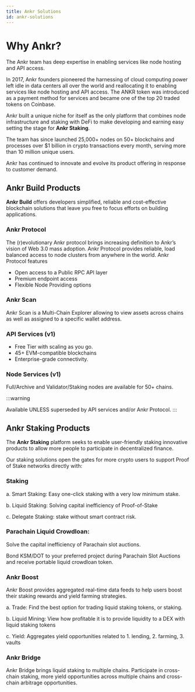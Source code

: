 ```yaml
---
title: Ankr Solutions
id: ankr-solutions
---
```


# Why Ankr?

The Ankr team has deep expertise in enabling services like node hosting and API access. 

In 2017, Ankr founders pioneered the harnessing of cloud computing power left idle in data centers all over the world and reallocating it to enabling services like node hosting and API access. The ANKR token was introduced as a payment method for services and became one of the top 20 traded tokens on Coinbase. 

Ankr built a unique niche for itself as the only platform that combines node infrastructure and staking with DeFi to make developing and earning easy setting the stage for **Ankr Staking**. 

The team has since launched 25,000+ nodes on 50+ blockchains and processes over $1 billion in crypto transactions every month, serving more than 10 million unique users.

Ankr has continued to innovate and evolve its product offering in response to customer demand.

## Ankr Build Products

**Ankr Build** offers developers simplified, reliable and cost-effective blockchain solutions that leave you free to focus efforts on building applications.

### Ankr Protocol
The (r)evolutionary Ankr protocol brings increasing definition to Ankr’s vision of Web 3.0 mass adoption. Ankr Protocol provides reliable, load balanced access to node clusters from anywhere in the world.
Ankr Protocol features 
- Open access to a Public RPC API layer
- Premium endpoint access
- Flexible Node Providing options 

### Ankr Scan
Ankr Scan is a Multi-Chain Explorer allowing to view assets across chains as well as assigned to a specific wallet address.  

### API Services (v1)
- Free Tier with scaling as you go.
- 45+ EVM-compatible blockchains
- Enterprise-grade connectivity.

### Node Services (v1)
Full/Archive and Validator/Staking nodes are available for 50+ chains. 

:::warning

Available UNLESS superseded by API services and/or Ankr Protocol.
:::

## Ankr Staking Products

The **Ankr Staking** platform seeks to enable user-friendly staking innovative products to allow more people to participate in decentralized finance. 

Our staking solutions open the gates for more crypto users to support Proof of Stake networks directly with: 

### Staking

a. Smart Staking: Easy one-click staking with a very low minimum stake.

b. Liquid Staking: Solving capital inefficiency of Proof-of-Stake

c. Delegate Staking: stake without smart contract risk. 

### Parachain Liquid Crowdloan:

Solve the capital inefficiency of Parachain slot auctions.

Bond KSM/DOT to your preferred project during Parachain Slot Auctions and receive portable liquid crowdloan token. 

### Ankr Boost

Ankr Boost provides aggregated real-time data feeds to help users boost their staking rewards and yield farming strategies. 

a. Trade: Find the best option for trading liquid staking tokens, or staking.

b. Liquid Mining: View how profitable it is to provide liquidity to a DEX with liquid staking tokens

c. Yield: Aggregates yield opportunities related to 1. lending, 2. farming, 3. vaults

### Ankr Bridge

Ankr Bridge brings liquid staking to multiple chains.
Participate in cross-chain staking, more yield opportunities across multiple chains and cross-chain arbitrage opportunities. 







